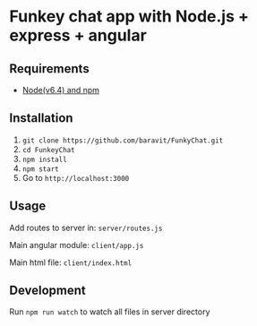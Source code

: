 # Funkey chat app with Node.js + express + angular

## Requirements

- [Node(v6.4) and npm](http://nodejs.org)

## Installation

1. `git clone https://github.com/baravit/FunkyChat.git`
2. `cd FunkeyChat`
3. `npm install`
3. `npm start`
4. Go to `http://localhost:3000`

## Usage

Add routes to server in: `server/routes.js`

Main angular module: `client/app.js`

Main html file: `client/index.html`

## Development

Run `npm run watch` to watch all files in server directory
